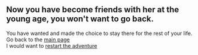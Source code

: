 Now you have become friends with her at the young age, you won't want to go back.  
---
You have wanted and made the choice to stay there for the rest of your life.  
Go back to the [main page](../README.md)  
I would want to [restart the adventure](../athome.md)